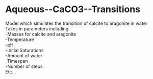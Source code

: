 # Aqueous--CaCO3--Transitions  
Model which simulates the transition of calcite to aragonite in water  
Takes in parameters including   
-Masses for calcite and aragonite   
-Temperature  
-pH  
-Initial Saturations  
-Amount of water  
-Timespan  
-Number of steps  
Etc...  
